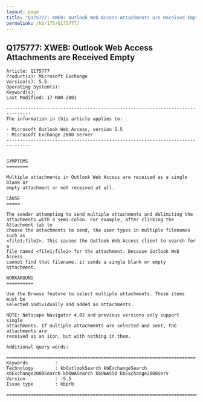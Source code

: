 ```yaml
---
layout: page
title: "Q175777: XWEB: Outlook Web Access Attachments are Received Empty"
permalink: /kb/175/Q175777/
---
```


## Q175777: XWEB: Outlook Web Access Attachments are Received Empty

	Article: Q175777
	Product(s): Microsoft Exchange
	Version(s): 5.5
	Operating System(s): 
	Keyword(s): 
	Last Modified: 17-MAR-2001
	
	-------------------------------------------------------------------------------
	The information in this article applies to:
	
	- Microsoft Outlook Web Access, version 5.5 
	- Microsoft Exchange 2000 Server 
	-------------------------------------------------------------------------------
	
	
	SYMPTOMS
	========
	
	Multiple attachments in Outlook Web Access are received as a single blank or
	empty attachment or not received at all.
	
	CAUSE
	=====
	
	The sender attempting to send multiple attachments and delimiting the
	attachments with a semi-colon. For example, after clicking the Attachment tab to
	choose the attachments to send, the user types in multiple filenames such as
	<file1;file2>. This causes the Outlook Web Access client to search for a
	file named <file1;file2> for the attachment. Because Outlook Web Access
	cannot find that filename, it sends a single blank or empty attachment.
	
	WORKAROUND
	==========
	
	Use the Browse feature to select multiple attachments. These items must be
	selected individually and added as attachments.
	
	NOTE: Netscape Navigator 4.02 and previous versions only support single
	attachments. If multiple attachments are selected and sent, the attachments are
	received as an icon, but with nothing in them.
	
	Additional query words:
	
	======================================================================
	Keywords          :  
	Technology        : kbOutlookSearch kbExchangeSearch kbExchange2000Search kbOWASearch kbOWA550 kbExchange2000Serv
	Version           : :5.5
	Issue type        : kbprb
	
	=============================================================================
	
